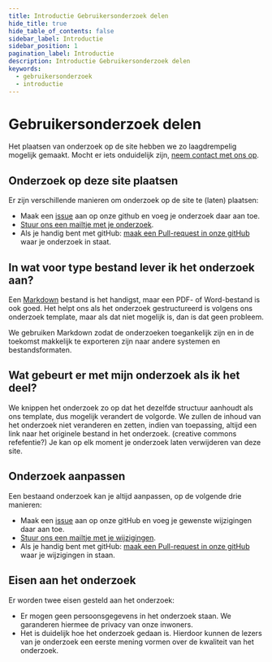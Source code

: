 ```yaml
---
title: Introductie Gebruikersonderzoek delen
hide_title: true
hide_table_of_contents: false
sidebar_label: Introductie
sidebar_position: 1
pagination_label: Introductie
description: Introductie Gebruikersonderzoek delen
keywords:
  - gebruikersonderzoek
  - introductie
---
```


# Gebruikersonderzoek delen

Het plaatsen van onderzoek op de site hebben we zo laagdrempelig mogelijk gemaakt. Mocht er iets onduidelijk zijn, [neem contact met ons op](mailto:j.du.chatinier@utrecht.nl,yolijn.vanderkolk@ictu.nl).

## Onderzoek op deze site plaatsen

Er zijn verschillende manieren om onderzoek op de site te (laten) plaatsen:

- Maak een [issue](https://github.com/nl-design-system/gebruikersonderzoek/issues) aan op onze github en voeg je onderzoek daar aan toe. 
- [Stuur ons een mailtje met je onderzoek](mailto:j.du.chatinier@utrecht.nl,yolijn.vanderkolk@ictu.nl).
- Als je handig bent met gitHub: [maak een Pull-request in onze gitHub](https://github.com/nl-design-system/gebruikersonderzoek/) waar je onderzoek in staat.

## In wat voor type bestand lever ik het onderzoek aan?

Een [Markdown](https://www.markdownguide.org/) bestand is het handigst, maar een PDF- of Word-bestand is ook goed. Het helpt ons als het onderzoek gestructureerd is volgens ons onderzoek template, maar als dat niet mogelijk is, dan is dat geen probleem.

We gebruiken Markdown zodat de onderzoeken toegankelijk zijn en in de toekomst makkelijk te exporteren zijn naar andere systemen en bestandsformaten.

## Wat gebeurt er met mijn onderzoek als ik het deel?

We knippen het onderzoek zo op dat het dezelfde structuur aanhoudt als ons template, dus mogelijk verandert de volgorde. We zullen de inhoud van het onderzoek niet veranderen en zetten, indien van toepassing, altijd een link naar het originele bestand in het onderzoek. (creative commons refefentie?) Je kan op elk moment je onderzoek laten verwijderen van deze site.

## Onderzoek aanpassen

Een bestaand onderzoek kan je altijd aanpassen, op de volgende drie manieren:

- Maak een [issue](https://github.com/nl-design-system/gebruikersonderzoek/issues) aan op onze gitHub en voeg je gewenste wijzigingen daar aan toe. 
- [Stuur ons een mailtje met je wijzigingen](mailto:j.du.chatinier@utrecht.nl,yolijn.vanderkolk@ictu.nl).
- Als je handig bent met gitHub: [maak een Pull-request in onze gitHub](https://github.com/nl-design-system/gebruikersonderzoek/) waar je wijzigingen in staan.

## Eisen aan het onderzoek

Er worden twee eisen gesteld aan het onderzoek:

- Er mogen geen persoonsgegevens in het onderzoek staan. We garanderen hiermee de privacy van onze inwoners.
- Het is duidelijk hoe het onderzoek gedaan is. Hierdoor kunnen de lezers van je onderzoek een eerste mening vormen over de kwaliteit van het onderzoek.
